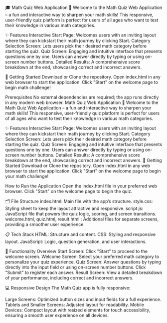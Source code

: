 🎓 Math Quiz Web Application 🧮
Welcome to the Math Quiz Web Application – a fun and interactive way to sharpen your math skills! This responsive, user-friendly quiz platform is perfect for users of all ages who want to test their knowledge in various math categories.

✨ Features
Interactive Start Page: Welcomes users with an inviting layout where they can kickstart their math journey by clicking Start.
Category Selection Screen: Lets users pick their desired math category before starting the quiz.
Quiz Screen: Engaging and intuitive interface that presents questions one by one. Users can answer directly by typing or using on-screen number buttons.
Detailed Results: A comprehensive score breakdown at the end, showcasing correct and incorrect answers.

🚀 Getting Started
Download or Clone the repository.
Open index.html in any web browser to start the application.
Click "Start" on the welcome page to begin  math challenge!

Prerequisites 
No external dependencies are required; the app runs directly in any modern web browser.
Math Quiz Web Application 🧮
Welcome to the Math Quiz Web Application – a fun and interactive way to sharpen your math skills! This responsive, user-friendly quiz platform is perfect for users of all ages who want to test their knowledge in various math categories.

✨ Features
Interactive Start Page: Welcomes users with an inviting layout where they can kickstart their math journey by clicking Start.
Category Selection Screen: Lets users pick their desired math category before starting the quiz.
Quiz Screen: Engaging and intuitive interface that presents questions one by one. Users can answer directly by typing or using on-screen number buttons.
Detailed Results: A comprehensive score breakdown at the end, showcasing correct and incorrect answers.
🚀 Getting Started
Download or Clone the repository.
Open index.html in any web browser to start the application.
Click "Start" on the welcome page to begin your math challenge!

How to Run the Application
Open the index.html file in your preferred web browser.
Click "Start" on the welcome page to begin the quiz.

🗂 File Structure
index.html: Main file with the app’s structure.
style.css: Styling sheet to keep the layout attractive and responsive.
script.js: JavaScript file that powers the quiz logic, scoring, and screen transitions.
welcome.html, quiz.html, result.html : Additional files for separate screens, providing a smoother user experience.


📋 Tech Stack
HTML: Structure and content.
CSS: Styling and responsive layout.
JavaScript: Logic, question generation, and user interactions.

📝 Functionality Overview
Start Screen: Click "Start" to proceed to the welcome screen.
Welcome Screen: Select your preferred math category to personalize your quiz experience.
Quiz Screen: Answer questions by typing directly into the input field or using on-screen number buttons. Click "Submit" to register each answer.
Result Screen: View a detailed breakdown of your performance, including correct and incorrect answers.

💻 Responsive Design
The Math Quiz app is fully responsive:

Large Screens: Optimized button sizes and input fields for a full experience.
Tablets and Smaller Screens: Adjusted layout for readability.
Mobile Devices: Compact layout with resized elements for touch accessibility, ensuring a smooth user experience on all devices.
